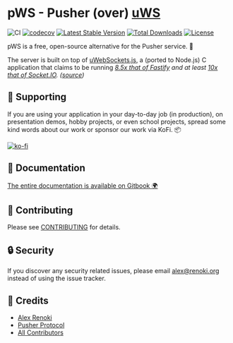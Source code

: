 pWS - Pusher (over) [uWS](https://github.com/uNetworking/uWebSockets.js)
========================================================================

![CI](https://github.com/soketi/pws/workflows/CI/badge.svg?branch=master)
[![codecov](https://codecov.io/gh/soketi/pws/branch/master/graph/badge.svg)](https://codecov.io/gh/soketi/pws/branch/master)
[![Latest Stable Version](https://img.shields.io/github/v/release/soketi/pws)](https://www.npmjs.com/package/@soketi/pws)
[![Total Downloads](https://img.shields.io/npm/dt/@soketi/pws)](https://www.npmjs.com/package/@soketi/pws)
[![License](https://img.shields.io/npm/l/@soketi/pws)](https://www.npmjs.com/package/@soketi/pws)

pWS is a free, open-source alternative for the Pusher service. 📡

The server is built on top of [uWebSockets.js](https://github.com/uNetworking/uWebSockets.js), a (ported to Node.js) C application that claims to be running _[8.5x that of Fastify](https://alexhultman.medium.com/serving-100k-requests-second-from-a-fanless-raspberry-pi-4-over-ethernet-fdd2c2e05a1e) and at least [10x that of Socket.IO](https://medium.com/swlh/100k-secure-websockets-with-raspberry-pi-4-1ba5d2127a23). ([source](https://github.com/uNetworking/uWebSockets.js))_

## 🤝 Supporting

If you are using your application in your day-to-day job (in production), on presentation demos, hobby projects, or even school projects, spread some kind words about our work or sponsor our work via KoFi. 📦

[![ko-fi](https://www.ko-fi.com/img/githubbutton_sm.svg)](https://ko-fi.com/R6R42U8CL)

## 📃 Documentation

[The entire documentation is available on Gitbook 🌍](https://rennokki.gitbook.io/soketi-pws)

## 🤝 Contributing

Please see [CONTRIBUTING](CONTRIBUTING.md) for details.

## 🔒  Security

If you discover any security related issues, please email alex@renoki.org instead of using the issue tracker.

## 🎉 Credits

- [Alex Renoki](https://github.com/rennokki)
- [Pusher Protocol](https://pusher.com/docs/channels/library_auth_reference/pusher-websockets-protocol)
- [All Contributors](../../contributors)

